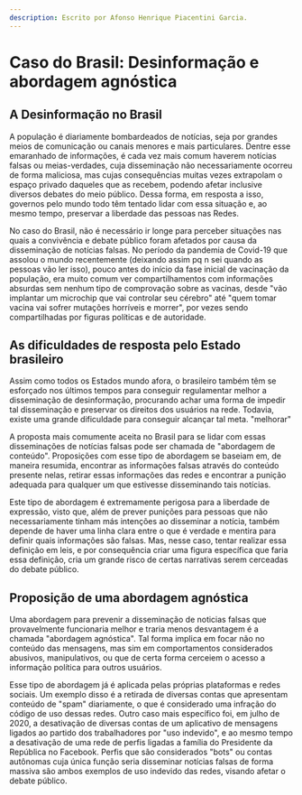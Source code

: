 ```yaml
---
description: Escrito por Afonso Henrique Piacentini Garcia.
---
```


# Caso do Brasil: Desinformação e abordagem agnóstica

## A Desinformação no Brasil

A população é diariamente bombardeados de notícias, seja por grandes meios de comunicação ou canais menores e mais particulares. Dentre esse emaranhado de informações, é cada vez mais comum haverem notícias falsas ou meias-verdades, cuja disseminação não necessariamente ocorreu de forma maliciosa, mas cujas consequências muitas vezes extrapolam o espaço privado daqueles que as recebem, podendo afetar inclusive diversos debates do meio público. Dessa forma, em resposta a isso, governos pelo mundo todo têm tentado lidar com essa situação e, ao mesmo tempo, preservar a liberdade das pessoas nas Redes.

No caso do Brasil, não é necessário ir longe para perceber situações nas quais a convivência e debate público foram afetados por causa da disseminação de notícias falsas. No período da pandemia de Covid-19 que assolou o mundo recentemente \(deixando assim pq n sei quando as pessoas vão ler isso\), pouco antes do início da fase inicial de vacinação da população, era muito comum ver compartilhamentos  com informações absurdas sem nenhum tipo de comprovação sobre as vacinas, desde "vão implantar um microchip que vai controlar seu cérebro" até "quem tomar vacina vai sofrer mutações horríveis e morrer", por vezes sendo compartilhadas por figuras políticas e de autoridade.

## As dificuldades de resposta pelo Estado brasileiro

Assim como todos os Estados mundo afora, o brasileiro também têm se esforçado nos últimos tempos para conseguir regulamentar melhor a disseminação de desinformação, procurando achar uma forma de impedir tal disseminação e preservar os direitos dos usuários na rede. Todavia, existe uma grande dificuldade para conseguir alcançar tal meta. "melhorar"

A proposta mais comumente aceita no Brasil para se lidar com essas disseminações de notícias falsas pode ser chamada de "abordagem de conteúdo". Proposições com esse tipo de abordagem se baseiam em, de maneira resumida, encontrar as informações falsas através do conteúdo presente nelas, retirar essas informações das redes e encontrar a punição adequada para qualquer um que estivesse disseminando tais notícias.

Este tipo de abordagem é extremamente perigosa para a liberdade de expressão, visto que, além de prever punições para pessoas que não necessariamente tinham más intenções ao disseminar a notícia, também depende de haver uma linha clara entre o que é verdade e mentira para definir quais informações são falsas. Mas, nesse caso, tentar realizar essa definição em leis, e por consequência criar uma figura específica que faria essa definição, cria um grande risco de certas narrativas serem cerceadas do debate público.  

##  Proposição de uma abordagem agnóstica

Uma abordagem para prevenir a disseminação de noticias falsas que provavelmente funcionaria melhor e traria menos desvantagem é a chamada "abordagem agnóstica". Tal forma implica em focar não no conteúdo das mensagens, mas sim em comportamentos considerados abusivos, manipulativos, ou que de certa forma cerceiem o acesso a informação política para outros usuários.

Esse tipo de abordagem já é aplicada pelas próprias plataformas e redes sociais. Um exemplo disso é a retirada de diversas contas que apresentam conteúdo de "spam" diariamente, o que é considerado uma infração do código de uso dessas redes. Outro caso mais específico foi, em julho de 2020, a desativação de diversas contas de um aplicativo de mensagens ligados ao partido dos trabalhadores por "uso indevido", e ao mesmo tempo a desativação de uma rede de perfis ligadas a família do Presidente da República no Facebook. Perfis que são considerados "bots" ou contas autônomas cuja única função seria disseminar notícias falsas de forma massiva são ambos exemplos de uso indevido das redes, visando afetar o debate público. 

